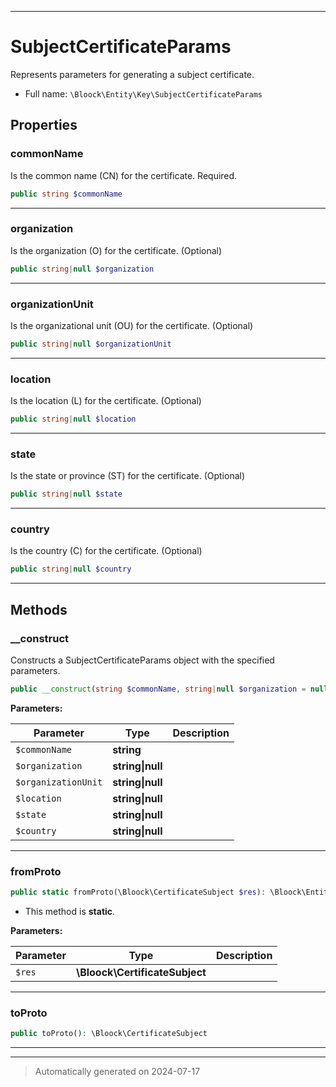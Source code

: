***

# SubjectCertificateParams

Represents parameters for generating a subject certificate.



* Full name: `\Bloock\Entity\Key\SubjectCertificateParams`



## Properties


### commonName

Is the common name (CN) for the certificate. Required.

```php
public string $commonName
```






***

### organization

Is the organization (O) for the certificate. (Optional)

```php
public string|null $organization
```






***

### organizationUnit

Is the organizational unit (OU) for the certificate. (Optional)

```php
public string|null $organizationUnit
```






***

### location

Is the location (L) for the certificate. (Optional)

```php
public string|null $location
```






***

### state

Is the state or province (ST) for the certificate. (Optional)

```php
public string|null $state
```






***

### country

Is the country (C) for the certificate. (Optional)

```php
public string|null $country
```






***

## Methods


### __construct

Constructs a SubjectCertificateParams object with the specified parameters.

```php
public __construct(string $commonName, string|null $organization = null, string|null $organizationUnit = null, string|null $location = null, string|null $state = null, string|null $country = null): mixed
```








**Parameters:**

| Parameter | Type | Description |
|-----------|------|-------------|
| `$commonName` | **string** |  |
| `$organization` | **string&#124;null** |  |
| `$organizationUnit` | **string&#124;null** |  |
| `$location` | **string&#124;null** |  |
| `$state` | **string&#124;null** |  |
| `$country` | **string&#124;null** |  |





***

### fromProto



```php
public static fromProto(\Bloock\CertificateSubject $res): \Bloock\Entity\Key\SubjectCertificateParams
```



* This method is **static**.




**Parameters:**

| Parameter | Type | Description |
|-----------|------|-------------|
| `$res` | **\Bloock\CertificateSubject** |  |





***

### toProto



```php
public toProto(): \Bloock\CertificateSubject
```












***


***
> Automatically generated on 2024-07-17
